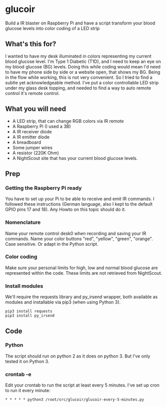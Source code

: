 # glucoir
Build a IR blaster on Raspberry Pi and have a script transform your blood glucose levels into color coding of a LED strip

## What's this for?
I wanted to have my desk illuminated in colors representing my current blood glucose level. I'm Type 1 Diabetic (T1D), and I need to keep an eye on my blood glucose (BG) levels. Doing this while coding would mean I'd need to have my phone side by side or a website open, that shows my BG. Being in the flow while working, this is not very convenient. So I tried to find a subtle yet acknowledgeable method. I've put a color controllable LED strip under my glass desk topping, and needed to find a way to auto remote control it's remote control. 

## What you will need
  * A LED strip, that can change RGB colors via IR remote
  * A Raspberry Pi (I used a 3B)
  * A IR receiver diode
  * A IR emitter diode
  * A breadboard
  * Some jumper wires
  * A resistor (220K Ohm)
  * A NightScout site that has your current blood glucose levels.

## Prep
### Getting the Raspberry Pi ready
You have to set up your Pi to be able to receive and emit IR commands. I followed these instructions [](https://tutorials-raspberrypi.de/raspberry-pi-ir-remote-control/) (German language, also I kept to the default GPIO pins 17 and 18). Any Howto on this topic should do it.
### Nomenclature
Name your remote control desk0 when recording and saving your IR commands. Name your color buttons "red", "yellow", "green", "orange". Case sensitive. Or adapt in the Python script.
### Color coding
Make sure your personal limits for high, low and normal blood glucose are represented within the code. These limits are not retrieved from NightScout.
### Install modules
We'll require the requests library and py_irsend wrapper, both available as modules and installable via pip3 (when using Python 3).
```
pip3 install requests
pip3 install py_irsend
```

## Code
### Python
The script should run on python 2 as it does on python 3. But I've only tested it on Python 3.
### crontab -e
Edit your crontab to run the script at least every 5 minutes. I've set up cron to run it every minute:
```
* * * * * python3 /root/src/glucoir/glucoir-every-5-minutes.py
```
